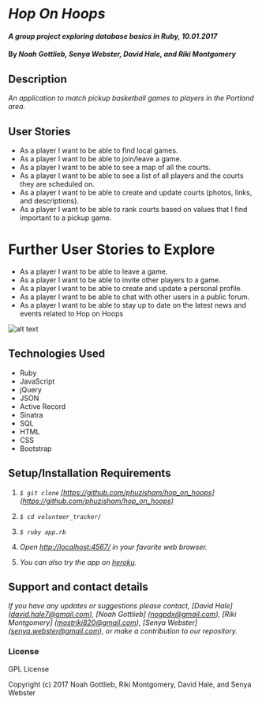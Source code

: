 # _Hop On Hoops_

#### _A group project exploring database basics in Ruby, 10.01.2017_

#### By _Noah Gottlieb, Senya Webster, David Hale, and Riki Montgomery_

## Description

_An application to match pickup basketball games to players in the Portland area._

## User Stories

* As a player I want to be able to find local games.
* As a player I want to be able to join/leave a game.
* As a player I want to be able to see a map of all the courts.
* As a player I want to be able to see a list of all players and the courts they are scheduled on.
* As a player I want to be able to create and update courts (photos, links, and descriptions).
* As a player I want to be able to rank courts based on values that I find important to a pickup game.

# Further User Stories to Explore
* As a player I want to be able to leave a game.
* As a player I want to be able to invite other players to a game.
* As a player I want to be able to create and update a personal profile.
* As a player I want to be able to chat with other users in a public forum.
* As a player I want to be able to stay up to date on the latest news and events related to Hop on Hoops

![alt text](/img/table.png "database tables")

## Technologies Used

* Ruby
* JavaScript
* jQuery
* JSON
* Active Record
* Sinatra
* SQL
* HTML
* CSS
* Bootstrap

## Setup/Installation Requirements

1. _`$ git clone` [https://github.com/phuzisham/hop_on_hoops](https://github.com/phuzisham/hop_on_hoops)_

2. _`$ cd volunteer_tracker/`_

3. _`$ ruby app.rb`_

4. _Open [http://localhost:4567/](http://localhost:4567/) in your favorite web browser._

5. _You can also try the app on [heroku](https://...com/)._

## Support and contact details

_If you have any updates or suggestions please contact, [David Hale] (david.hale7@gmail.com), [Noah Gottlieb] (nogpdx@gmail.com), [Riki Montgomery] (mostriki820@gmail.com), [Senya Webster] (senya.webster@gmail.com), or make a contribution to our repository._

### License

GPL License

Copyright (c) 2017 Noah Gottlieb, Riki Montgomery, David Hale, and Senya Webster
